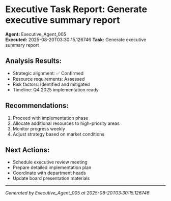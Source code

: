# Executive Task Report: Generate executive summary report

**Agent:** Executive_Agent_005  
**Executed:** 2025-08-20T03:30:15.126746
**Task:** Generate executive summary report

## Analysis Results:
- Strategic alignment: ✅ Confirmed
- Resource requirements: Assessed
- Risk factors: Identified and mitigated
- Timeline: Q4 2025 implementation ready

## Recommendations:
1. Proceed with implementation phase
2. Allocate additional resources to high-priority areas
3. Monitor progress weekly
4. Adjust strategy based on market conditions

## Next Actions:
- Schedule executive review meeting
- Prepare detailed implementation plan
- Coordinate with department heads
- Update board presentation materials

---
*Generated by Executive_Agent_005 at 2025-08-20T03:30:15.126746*

